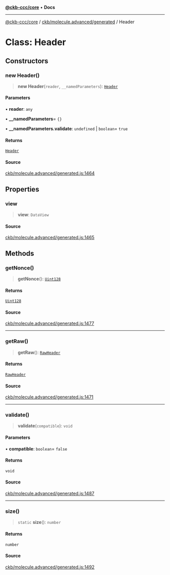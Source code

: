 [**@ckb-ccc/core**](README.md) • **Docs**

***

[@ckb-ccc/core](README.md) / [ckb/molecule.advanced/generated](ckb.molecule.advanced.generated.md) / Header

# Class: Header

## Constructors

### new Header()

> **new Header**(`reader`, `__namedParameters`): [`Header`](ckb.molecule.advanced.generated.Class.Header.md)

#### Parameters

• **reader**: `any`

• **\_\_namedParameters**= `{}`

• **\_\_namedParameters.validate**: `undefined` \| `boolean`= `true`

#### Returns

[`Header`](ckb.molecule.advanced.generated.Class.Header.md)

#### Source

[ckb/molecule.advanced/generated.js:1464](https://github.com/SpectreMercury/ccc/blob/1b34760fdeb60ebebc0a7e641c12ef11dff1e7d0/packages/core/src/ckb/molecule.advanced/generated.js#L1464)

## Properties

### view

> **view**: `DataView`

#### Source

[ckb/molecule.advanced/generated.js:1465](https://github.com/SpectreMercury/ccc/blob/1b34760fdeb60ebebc0a7e641c12ef11dff1e7d0/packages/core/src/ckb/molecule.advanced/generated.js#L1465)

## Methods

### getNonce()

> **getNonce**(): [`Uint128`](ckb.molecule.advanced.generated.Class.Uint128.md)

#### Returns

[`Uint128`](ckb.molecule.advanced.generated.Class.Uint128.md)

#### Source

[ckb/molecule.advanced/generated.js:1477](https://github.com/SpectreMercury/ccc/blob/1b34760fdeb60ebebc0a7e641c12ef11dff1e7d0/packages/core/src/ckb/molecule.advanced/generated.js#L1477)

***

### getRaw()

> **getRaw**(): [`RawHeader`](ckb.molecule.advanced.generated.Class.RawHeader.md)

#### Returns

[`RawHeader`](ckb.molecule.advanced.generated.Class.RawHeader.md)

#### Source

[ckb/molecule.advanced/generated.js:1471](https://github.com/SpectreMercury/ccc/blob/1b34760fdeb60ebebc0a7e641c12ef11dff1e7d0/packages/core/src/ckb/molecule.advanced/generated.js#L1471)

***

### validate()

> **validate**(`compatible`): `void`

#### Parameters

• **compatible**: `boolean`= `false`

#### Returns

`void`

#### Source

[ckb/molecule.advanced/generated.js:1487](https://github.com/SpectreMercury/ccc/blob/1b34760fdeb60ebebc0a7e641c12ef11dff1e7d0/packages/core/src/ckb/molecule.advanced/generated.js#L1487)

***

### size()

> `static` **size**(): `number`

#### Returns

`number`

#### Source

[ckb/molecule.advanced/generated.js:1492](https://github.com/SpectreMercury/ccc/blob/1b34760fdeb60ebebc0a7e641c12ef11dff1e7d0/packages/core/src/ckb/molecule.advanced/generated.js#L1492)
